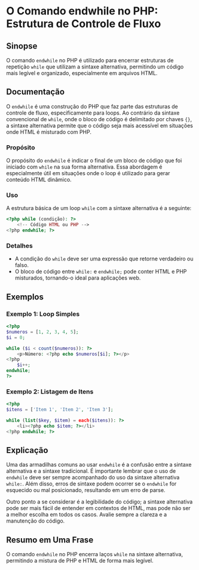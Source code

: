 <!--
Meta Description: # O Comando endwhile no PHP: Estrutura de Controle de Fluxo ## Sinopse O comando `endwhile` no PHP é utilizado para encerrar estruturas de repetição `...
Meta Keywords: php, endwhile, while, sintaxe, alternativa
-->

# O Comando endwhile no PHP: Estrutura de Controle de Fluxo

## Sinopse
O comando `endwhile` no PHP é utilizado para encerrar estruturas de repetição `while` que utilizam a sintaxe alternativa, permitindo um código mais legível e organizado, especialmente em arquivos HTML.

## Documentação
O `endwhile` é uma construção do PHP que faz parte das estruturas de controle de fluxo, especificamente para loops. Ao contrário da sintaxe convencional de `while`, onde o bloco de código é delimitado por chaves `{}`, a sintaxe alternativa permite que o código seja mais acessível em situações onde HTML é misturado com PHP.

### Propósito
O propósito do `endwhile` é indicar o final de um bloco de código que foi iniciado com `while` na sua forma alternativa. Essa abordagem é especialmente útil em situações onde o loop é utilizado para gerar conteúdo HTML dinâmico.

### Uso
A estrutura básica de um loop `while` com a sintaxe alternativa é a seguinte:

```php
<?php while (condição): ?>
    <!-- Código HTML ou PHP -->
<?php endwhile; ?>
```

### Detalhes
- A condição do `while` deve ser uma expressão que retorne verdadeiro ou falso.
- O bloco de código entre `while:` e `endwhile;` pode conter HTML e PHP misturados, tornando-o ideal para aplicações web.

## Exemplos

### Exemplo 1: Loop Simples
```php
<?php
$numeros = [1, 2, 3, 4, 5];
$i = 0;

while ($i < count($numeros)): ?>
    <p>Número: <?php echo $numeros[$i]; ?></p>
<?php
    $i++;
endwhile;
?>
```

### Exemplo 2: Listagem de Itens
```php
<?php
$itens = ['Item 1', 'Item 2', 'Item 3'];

while (list($key, $item) = each($itens)): ?>
    <li><?php echo $item; ?></li>
<?php endwhile; ?>
```

## Explicação
Uma das armadilhas comuns ao usar `endwhile` é a confusão entre a sintaxe alternativa e a sintaxe tradicional. É importante lembrar que o uso de `endwhile` deve ser sempre acompanhado do uso da sintaxe alternativa `while:`. Além disso, erros de sintaxe podem ocorrer se o `endwhile` for esquecido ou mal posicionado, resultando em um erro de parse.

Outro ponto a se considerar é a legibilidade do código; a sintaxe alternativa pode ser mais fácil de entender em contextos de HTML, mas pode não ser a melhor escolha em todos os casos. Avalie sempre a clareza e a manutenção do código.

## Resumo em Uma Frase
O comando `endwhile` no PHP encerra laços `while` na sintaxe alternativa, permitindo a mistura de PHP e HTML de forma mais legível.